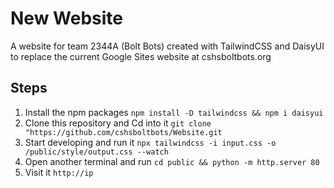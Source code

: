 # New Website
A website for team 2344A (Bolt Bots) created with TailwindCSS and DaisyUI to replace the current Google Sites website at cshsboltbots.org
## Steps
1. Install the npm packages
```npm install -D tailwindcss && npm i daisyui```
2. Clone this repository and Cd into it
```git clone "https://github.com/cshsboltbots/Website.git```
3. Start developing and run it
```npx tailwindcss -i input.css -o /public/style/output.css --watch```
4. Open another terminal and run
```cd public && python -m http.server 80```
5. Visit it
```http://ip```
